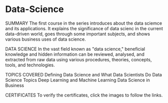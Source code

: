 # Data-Science
SUMMARY
The first course in the series introduces about the data sciemce and its applications. It explains the significance of data scienc in the current data-driven world, goes through some important subjects, and shows various business uses of data science.

DATA SCIENCE
In the vast field known as "data science," beneficial knowledge and hidden information can be reviewed, analysed, and extracted from raw data using various procedures, theories, concepts, tools, and technologies.

TOPICS COVERED
Defining Data Science and What Data Scientists Do Data Science Topics Deep Learning and Machine Learning Data Science in Business

CERTIFICATES
To verify the certificates, click the images to follow the links.

